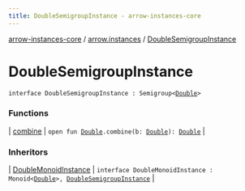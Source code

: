 ```yaml
---
title: DoubleSemigroupInstance - arrow-instances-core
---
```


[arrow-instances-core](../../index.html) / [arrow.instances](../index.html) / [DoubleSemigroupInstance](./index.html)

# DoubleSemigroupInstance

`interface DoubleSemigroupInstance : Semigroup<`[`Double`](https://kotlinlang.org/api/latest/jvm/stdlib/kotlin/-double/index.html)`>`

### Functions

| [combine](combine.html) | `open fun `[`Double`](https://kotlinlang.org/api/latest/jvm/stdlib/kotlin/-double/index.html)`.combine(b: `[`Double`](https://kotlinlang.org/api/latest/jvm/stdlib/kotlin/-double/index.html)`): `[`Double`](https://kotlinlang.org/api/latest/jvm/stdlib/kotlin/-double/index.html) |

### Inheritors

| [DoubleMonoidInstance](../-double-monoid-instance/index.html) | `interface DoubleMonoidInstance : Monoid<`[`Double`](https://kotlinlang.org/api/latest/jvm/stdlib/kotlin/-double/index.html)`>, `[`DoubleSemigroupInstance`](./index.html) |

